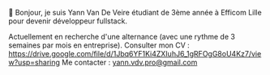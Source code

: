 👋 Bonjour, je suis Yann Van De Veire étudiant de 3ème année à Efficom Lille pour devenir développeur fullstack.

Actuellement en recherche d'une alternance (avec une rythme de 3 semaines par mois en entreprise).
Consulter mon CV : https://drive.google.com/file/d/1Jbq6YF1Ki4ZXIuhJ6_1gRFOgG8oU4Kz7/view?usp=sharing
Me contacter : yann.vdv.pro@gmail.com
